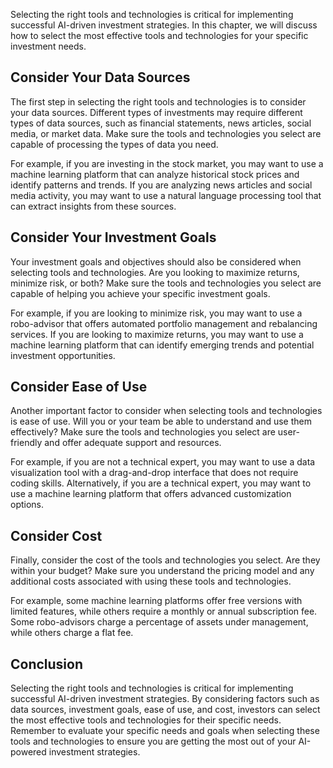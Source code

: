 
Selecting the right tools and technologies is critical for implementing successful AI-driven investment strategies. In this chapter, we will discuss how to select the most effective tools and technologies for your specific investment needs.

Consider Your Data Sources
--------------------------

The first step in selecting the right tools and technologies is to consider your data sources. Different types of investments may require different types of data sources, such as financial statements, news articles, social media, or market data. Make sure the tools and technologies you select are capable of processing the types of data you need.

For example, if you are investing in the stock market, you may want to use a machine learning platform that can analyze historical stock prices and identify patterns and trends. If you are analyzing news articles and social media activity, you may want to use a natural language processing tool that can extract insights from these sources.

Consider Your Investment Goals
------------------------------

Your investment goals and objectives should also be considered when selecting tools and technologies. Are you looking to maximize returns, minimize risk, or both? Make sure the tools and technologies you select are capable of helping you achieve your specific investment goals.

For example, if you are looking to minimize risk, you may want to use a robo-advisor that offers automated portfolio management and rebalancing services. If you are looking to maximize returns, you may want to use a machine learning platform that can identify emerging trends and potential investment opportunities.

Consider Ease of Use
--------------------

Another important factor to consider when selecting tools and technologies is ease of use. Will you or your team be able to understand and use them effectively? Make sure the tools and technologies you select are user-friendly and offer adequate support and resources.

For example, if you are not a technical expert, you may want to use a data visualization tool with a drag-and-drop interface that does not require coding skills. Alternatively, if you are a technical expert, you may want to use a machine learning platform that offers advanced customization options.

Consider Cost
-------------

Finally, consider the cost of the tools and technologies you select. Are they within your budget? Make sure you understand the pricing model and any additional costs associated with using these tools and technologies.

For example, some machine learning platforms offer free versions with limited features, while others require a monthly or annual subscription fee. Some robo-advisors charge a percentage of assets under management, while others charge a flat fee.

Conclusion
----------

Selecting the right tools and technologies is critical for implementing successful AI-driven investment strategies. By considering factors such as data sources, investment goals, ease of use, and cost, investors can select the most effective tools and technologies for their specific needs. Remember to evaluate your specific needs and goals when selecting these tools and technologies to ensure you are getting the most out of your AI-powered investment strategies.
